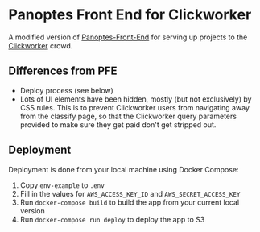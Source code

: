 # Panoptes Front End for Clickworker

A modified version of [Panoptes-Front-End](https://github.com/zooniverse/Panoptes-Front-End) for serving up projects to the [Clickworker](https://www.clickworker.com/) crowd.

## Differences from PFE

- Deploy process (see below)
- Lots of UI elements have been hidden, mostly (but not exclusively) by CSS rules. This is to prevent Clickworker users from navigating away from the classify page, so that the Clickworker query parameters provided to make sure they get paid don't get stripped out.

## Deployment

Deployment is done from your local machine using Docker Compose:

1. Copy `env-example` to `.env`
1. Fill in the values for `AWS_ACCESS_KEY_ID` and `AWS_SECRET_ACCESS_KEY`
1. Run `docker-compose build` to build the app from your current local version
1. Run `docker-compose run deploy` to deploy the app to S3
